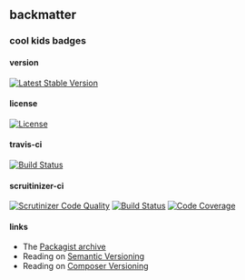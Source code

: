 
## backmatter

### cool kids badges

#### version

[![Latest Stable Version](https://poser.pugx.org/henderjon/chevron-db/v/stable.svg)](https://packagist.org/packages/henderjon/chevron-db)

#### license

[![License](https://poser.pugx.org/henderjon/chevron-db/license.svg)](https://packagist.org/packages/henderjon/chevron-db)

#### travis-ci

[![Build Status](https://travis-ci.org/henderjon/chevron.db.svg?branch=master)](https://travis-ci.org/henderjon/chevron.db)

#### scruitinizer-ci

[![Scrutinizer Code Quality](https://scrutinizer-ci.com/g/henderjon/chevron.db/badges/quality-score.png?b=master)](https://scrutinizer-ci.com/g/henderjon/chevron.db/?branch=master)
[![Build Status](https://scrutinizer-ci.com/g/henderjon/chevron.db/badges/build.png?b=master)](https://scrutinizer-ci.com/g/henderjon/chevron.db/build-status/master)
[![Code Coverage](https://scrutinizer-ci.com/g/henderjon/chevron.db/badges/coverage.png?b=master)](https://scrutinizer-ci.com/g/henderjon/chevron.db/?branch=master)

#### links

  - The [Packagist archive](https://packagist.org/packages/henderjon/chevron-db)
  - Reading on [Semantic Versioning](http://semver.org/)
  - Reading on [Composer Versioning](https://getcomposer.org/doc/01-basic-usage.md#package-versions)
